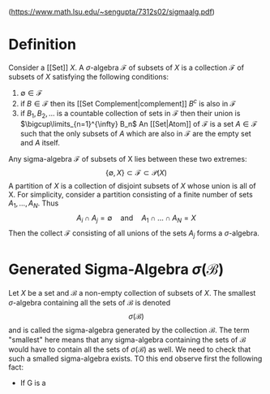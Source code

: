 (https://www.math.lsu.edu/~sengupta/7312s02/sigmaalg.pdf)
# Definition
Consider a [[Set]] $X$.
A $\sigma$-algebra $\mathcal F$ of subsets of $X$ is a collection $\mathcal F$ of subsets of $X$ satisfying the following conditions:
1. $\emptyset \in \mathcal F$ 
2. if $B \in \mathcal F$ then its [[Set Complement|complement]] $B^c$ is also in $\mathcal F$
3. if $B_1, B_2, ...$ is a countable collection of  sets in $\mathcal F$ then their union is $\bigcup\limits_{n=1}^{\infty} B_n$ 
An [[Set|Atom]] of $\mathcal F$ is a set $A\in \mathcal F$ such that the only subsets of $A$ which are also in $\mathcal F$ are the empty set and $A$ itself. 

Any sigma-algebra $\mathcal F$ of subsets of X lies between these two extremes:
$$\{\emptyset,X\}\subset\mathcal F\subset \mathcal P(X)$$
A partition of $X$ is a collection of disjoint subsets of $X$ whose union is all of X. For simplicity, consider a partition consisting of a finite number of sets $A_1,...,A_N$. Thus
$$A_i\cap A_j=\emptyset\quad \text{and}\quad A_1\cap...\cap A_N =X $$
Then the collect $\mathcal F$ consisting of all unions of the sets $A_j$ forms a $\sigma$-algebra. 

# Generated Sigma-Algebra $\sigma(\mathcal B)$ 
Let $X$ be a set and $\mathcal B$ a non-empty collection of subsets of $X$. The smallest $\sigma$-algebra containing all the sets of $\mathcal B$ is denoted 
$$\sigma(\mathcal B)$$
and is called the sigma-algebra generated by the collection $\mathcal B$. The term "smallest" here means that any sigma-algebra containing the sets of $\mathcal B$ would have to contain all the sets of $\sigma(\mathcal B)$ as well. We need to check that such a smalled sigma-algebra exists. TO this end observe first the following fact:
- If G is a